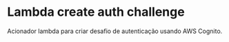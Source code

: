 # Lambda create auth challenge

Acionador lambda para criar desafio de autenticação usando AWS Cognito.
